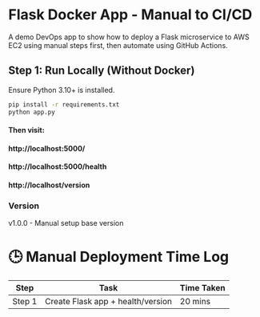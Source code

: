 # Flask Docker App - Manual to CI/CD
A demo DevOps app to show how to deploy a Flask microservice to AWS EC2 using manual steps first, then automate using GitHub Actions.

## Step 1: Run Locally (Without Docker)
Ensure Python 3.10+ is installed.
```bash
pip install -r requirements.txt
python app.py
```
#### Then visit:
#### http://localhost:5000/
#### http://localhost:5000/health
#### http://localhost/version

### Version
v1.0.0 - Manual setup base version

# 🕒 Manual Deployment Time Log

| Step | Task | Time Taken |
|------|------|------------|
| Step 1 | Create Flask app + health/version | 20 mins |
